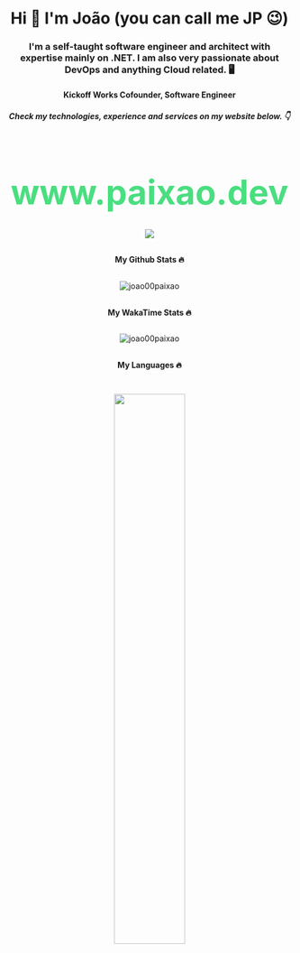 <h1 align="center">Hi 👋 I'm João (you can call me JP 😉)</h1>
<h3 align="center">I'm a self-taught software engineer and architect with expertise mainly on .NET. I am also very passionate about DevOps and anything Cloud related. 🖥️</h3>

<h4 align="center" style="margin-bottom:20px">Kickoff Works Cofounder, Software Engineer</h4>
<h5 align="center">Check my technologies, experience and services on my website below. 👇</h5>

<!---![JP's GitHub stats](https://github-readme-stats.vercel.app/api?username=joao00paixao)
![Top Langs](https://github-readme-stats.vercel.app/api/top-langs/?username=joao00paixao&layout=compact&theme=transparent)
-->

<h1 align="center" style="color: #4ADE80; font-weight: bold; font-size:60px; margin-bottom:20px">www.paixao.dev</h1>

<div align="center" style="padding-bottom:10px;padding-top:10px">
  <a href="https://www.linkedin.com/in/joao00paixao/">
    <img src="https://img.shields.io/badge/-LinkedIn-0e76a8?style=flat-square&logo=Linkedin&logoColor=white"> </img>
  </a>
</div>

<h4 align="center">My Github Stats 🔥</h4>

<div align="center" style="padding-bottom:10px;padding-top:10px">
  <img src="https://github-readme-streak-stats.herokuapp.com/?user=joao00paixao&theme=dark&hide_border=true"  alt="joao00paixao" />
</div>

<h4 align="center">My WakaTime Stats 🔥</h4>

<div align="center" style="padding-bottom:10px;padding-top:10px">
  <img src="https://github-readme-stats.vercel.app/api/wakatime?username=joao00paixao&theme=dark&show_icons=true&hide_border=true&layout=compact&langs_count=10"  alt="joao00paixao" />
</div>

<!---<h4 align="center">My Leetcode Stats 🔥</h4>

<div align="center" style="padding-bottom:10px;padding-top:10px">

  <a href="https://leetcode.com/joao00paixao/">
  <img width="48%" src="https://leetcode.card.workers.dev/joao00paixao?theme=dark">
  </a>
</div>

--->

<h4 align="center">My Languages 🔥</h4>

<div align="center" style="padding-bottom:10px;padding-top:10px">

  <a href="https://github.com/joao00paixao"><img width="50%" src="https://github-readme-stats.vercel.app/api/top-langs/?username=joao00paixao&theme=dark&hide=html,css,cmake&layout=compact&langs_count=5&bg_color=101010&hide_border=true"></a>

</div>
